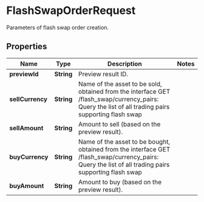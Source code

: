 
# FlashSwapOrderRequest

Parameters of flash swap order creation.

## Properties

Name | Type | Description | Notes
------------ | ------------- | ------------- | -------------
**previewId** | **String** | Preview result ID. | 
**sellCurrency** | **String** | Name of the asset to be sold, obtained from the interface GET /flash_swap/currency_pairs: Query the list of all trading pairs supporting flash swap | 
**sellAmount** | **String** | Amount to sell (based on the preview result). | 
**buyCurrency** | **String** | Name of the asset to be bought, obtained from the interface GET /flash_swap/currency_pairs: Query the list of all trading pairs supporting flash swap | 
**buyAmount** | **String** | Amount to buy (based on the preview result). | 

